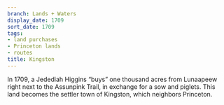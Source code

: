```yaml
---
branch: Lands + Waters
display_date: 1709
sort_date: 1709
tags:
- land purchases
- Princeton lands
- routes
title: Kingston
---
```


In 1709, a Jedediah Higgins “buys” one thousand acres from Lunaapeew right next to the Assunpink Trail, in exchange for a sow and piglets. This land becomes the settler town of Kingston, which neighbors Princeton.